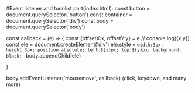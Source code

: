 #Event listener and todolist part(index.html):
const button = document.querySelector('button')
const container = document.querySelector('div')
const body = document.querySelector('body')

const callback = (e) => {
const {offsetX:x, offsetY:y} = e
// console.log({x,y})
const ele = document.createElement('div')
ele.style = `width:3px; height:3px; position:absolute; left:${x}px; top:${y}px; background: black; `
body.appendChild(ele)

}

body.addEventListener('mousemove', callback)
(click, keydown, and many more)
